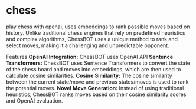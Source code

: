 # chess
play chess with openai, uses embeddings to rank possible moves based on history. Unlike traditional chess engines that rely on predefined heuristics and complex algorithms, ChessBOT uses a unique method to rank and select moves, making it a challenging and unpredictable opponent.

Features
**OpenAI Integration:** ChessBOT uses OpenAI API
**Sentence Transformers:** ChessBOT uses Sentence Transformers to convert the state of the chess board and moves into embeddings, which are then used to calculate cosine similarities.
**Cosine Similarity:** The cosine similarity between the current state/move and previous states/moves is used to rank the potential moves.
**Novel Move Generation:** Instead of using traditional heuristics, ChessBOT ranks moves based on their cosine similarity scores and OpenAI evaluation.
